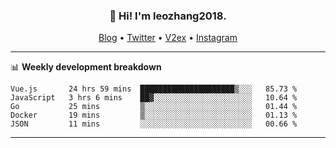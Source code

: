 <h3 align="center">👋 Hi! I'm leozhang2018.</h3>
<p align="center">
  <a href="https://code.leozhang2018.me">Blog</a> •
  <a href="https://twitter.com/leozhang2018">Twitter</a> •
  <a href="https://www.v2ex.com/member/leozhang">V2ex</a> •
  <a href="https://www.instagram.com/leozhanghere">Instagram</a>
</p>

-------

📊 **Weekly development breakdown**
<!--START_SECTION:waka-->
```text
Vue.js       24 hrs 59 mins  █████████████████████▒░░░   85.73 % 
JavaScript   3 hrs 6 mins    ██▓░░░░░░░░░░░░░░░░░░░░░░   10.64 % 
Go           25 mins         ▒░░░░░░░░░░░░░░░░░░░░░░░░   01.44 % 
Docker       19 mins         ▒░░░░░░░░░░░░░░░░░░░░░░░░   01.13 % 
JSON         11 mins         ░░░░░░░░░░░░░░░░░░░░░░░░░   00.66 % 
```
<!--END_SECTION:waka-->
-------

